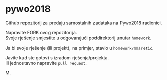 # pywo2018

Github repozitorij za predaju samostalnih zadataka na Pywo2018 radionici.

Napravite FORK ovog repozitorija.   
Svoje rješenje smjestite u odgovarajući poddirektorij unutar `homework`.

Ja bi svoje rješenje (ili projekt), na primjer, stavio u `homework/mmaretic`.

Javite kad ste gotovi s izradom rješenja/projekta.   
Ili jednostavno napravite `pull request`.

M.
